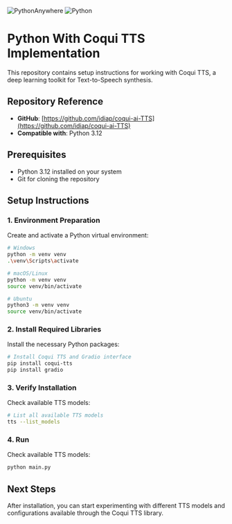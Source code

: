 ![PythonAnywhere](https://img.shields.io/badge/pythonanywhere-%232F9FD7.svg?style=for-the-badge&logo=pythonanywhere&logoColor=151515)
![Python](https://img.shields.io/badge/python-3670A0?style=for-the-badge&logo=python&logoColor=ffdd54)


# Python With Coqui TTS Implementation

This repository contains setup instructions for working with Coqui TTS, a deep learning toolkit for Text-to-Speech synthesis.

## Repository Reference
- **GitHub**: [https://github.com/idiap/coqui-ai-TTS](https://github.com/idiap/coqui-ai-TTS)
- **Compatible with**: Python 3.12

## Prerequisites
- Python 3.12 installed on your system
- Git for cloning the repository

## Setup Instructions

### 1. Environment Preparation
Create and activate a Python virtual environment:
```bash
# Windows
python -m venv venv
.\venv\Scripts\activate

# macOS/Linux
python -m venv venv
source venv/bin/activate

# Ubuntu
python3 -m venv venv
source venv/bin/activate
```

### 2. Install Required Libraries
Install the necessary Python packages:
```bash
# Install Coqui TTS and Gradio interface
pip install coqui-tts
pip install gradio
```

### 3. Verify Installation
Check available TTS models:
```bash
# List all available TTS models
tts --list_models
```

### 4. Run
Check available TTS models:
```bash
python main.py
```

## Next Steps
After installation, you can start experimenting with different TTS models and configurations available through the Coqui TTS library.